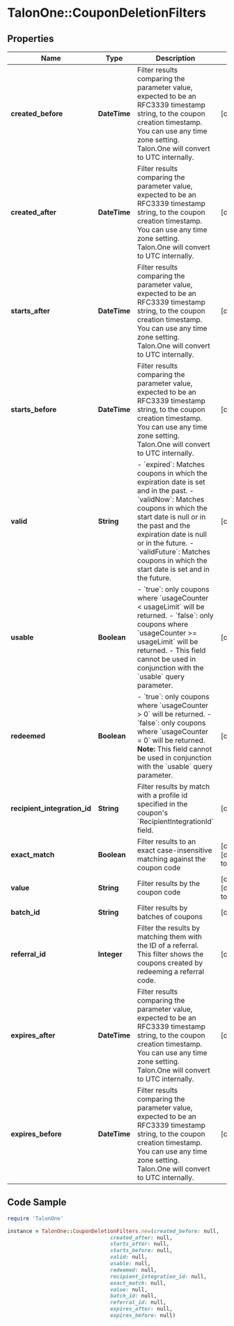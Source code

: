 # TalonOne::CouponDeletionFilters

## Properties

Name | Type | Description | Notes
------------ | ------------- | ------------- | -------------
**created_before** | **DateTime** | Filter results comparing the parameter value, expected to be an RFC3339 timestamp string, to the coupon creation timestamp. You can use any time zone setting. Talon.One will convert to UTC internally. | [optional] 
**created_after** | **DateTime** | Filter results comparing the parameter value, expected to be an RFC3339 timestamp string, to the coupon creation timestamp. You can use any time zone setting. Talon.One will convert to UTC internally. | [optional] 
**starts_after** | **DateTime** | Filter results comparing the parameter value, expected to be an RFC3339 timestamp string, to the coupon creation timestamp. You can use any time zone setting. Talon.One will convert to UTC internally. | [optional] 
**starts_before** | **DateTime** | Filter results comparing the parameter value, expected to be an RFC3339 timestamp string, to the coupon creation timestamp. You can use any time zone setting. Talon.One will convert to UTC internally. | [optional] 
**valid** | **String** | - &#x60;expired&#x60;: Matches coupons in which the expiration date is set and in the past. - &#x60;validNow&#x60;: Matches coupons in which the start date is null or in the past and the expiration date is null or in the future. - &#x60;validFuture&#x60;: Matches coupons in which the start date is set and in the future.  | [optional] 
**usable** | **Boolean** | - &#x60;true&#x60;: only coupons where &#x60;usageCounter &lt; usageLimit&#x60; will be returned. - &#x60;false&#x60;: only coupons where &#x60;usageCounter &gt;&#x3D; usageLimit&#x60; will be returned. - This field cannot be used in conjunction with the &#x60;usable&#x60; query parameter.  | [optional] 
**redeemed** | **Boolean** | - &#x60;true&#x60;: only coupons where &#x60;usageCounter &gt; 0&#x60; will be returned. - &#x60;false&#x60;: only coupons where &#x60;usageCounter &#x3D; 0&#x60; will be returned.  **Note:** This field cannot be used in conjunction with the &#x60;usable&#x60; query parameter.  | [optional] 
**recipient_integration_id** | **String** | Filter results by match with a profile id specified in the coupon&#39;s &#x60;RecipientIntegrationId&#x60; field.  | [optional] 
**exact_match** | **Boolean** | Filter results to an exact case-insensitive matching against the coupon code | [optional] [default to false]
**value** | **String** | Filter results by the coupon code | [optional] [default to &#39;false&#39;]
**batch_id** | **String** | Filter results by batches of coupons | [optional] 
**referral_id** | **Integer** | Filter the results by matching them with the ID of a referral. This filter shows the coupons created by redeeming a referral code. | [optional] 
**expires_after** | **DateTime** | Filter results comparing the parameter value, expected to be an RFC3339 timestamp string, to the coupon creation timestamp. You can use any time zone setting. Talon.One will convert to UTC internally. | [optional] 
**expires_before** | **DateTime** | Filter results comparing the parameter value, expected to be an RFC3339 timestamp string, to the coupon creation timestamp. You can use any time zone setting. Talon.One will convert to UTC internally. | [optional] 

## Code Sample

```ruby
require 'TalonOne'

instance = TalonOne::CouponDeletionFilters.new(created_before: null,
                                 created_after: null,
                                 starts_after: null,
                                 starts_before: null,
                                 valid: null,
                                 usable: null,
                                 redeemed: null,
                                 recipient_integration_id: null,
                                 exact_match: null,
                                 value: null,
                                 batch_id: null,
                                 referral_id: null,
                                 expires_after: null,
                                 expires_before: null)
```


